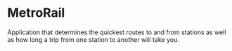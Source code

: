 # MetroRail
Application that determines the quickest routes to and from stations as well as how long a trip from one station to another will take you.
